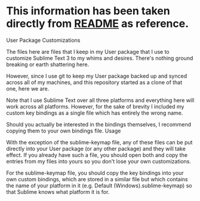 # This information has been taken directly from [README](https://github.com/STealthy-and-haSTy/SublimeScraps/tree/master/customizations) as reference. 

User Package Customizations

The files here are files that I keep in my User package that I use to customize Sublime Text 3 to my whims and desires. There's nothing ground breaking or earth shattering here.

However, since I use git to keep my User package backed up and synced across all of my machines, and this repository started as a clone of that one, here we are.

Note that I use Sublime Text over all three platforms and everything here will work across all platforms. However, for the sake of brevity I included my custom key bindings as a single file which has entirely the wrong name.

Should you actually be interested in the bindings themselves, I recommend copying them to your own bindings file.
Usage

With the exception of the sublime-keymap file, any of these files can be put directly into your User package (or any other package) and they will take effect. If you already have such a file, you should open both and copy the entries from my files into yours so you don't lose your own customizations.

For the sublime-keymap file, you should copy the key bindings into your own custom bindings, which are stored in a similar file but which contains the name of your platform in it (e.g. Default (Windows).sublime-keymap) so that Sublime knows what platform it is for.
